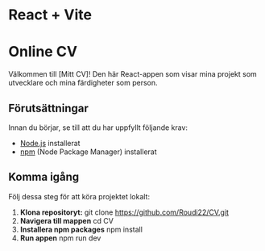# React + Vite

# Online CV

Välkommen till [Mitt CV]! Den här React-appen som visar mina projekt som utvecklare och mina färdigheter som person.

## Förutsättningar

Innan du börjar, se till att du har uppfyllt följande krav:
- [Node.js](https://nodejs.org/) installerat
- [npm](https://www.npmjs.com/) (Node Package Manager) installerat

## Komma igång

Följ dessa steg för att köra projektet lokalt:

1. **Klona repositoryt:**
   git clone https://github.com/Roudi22/CV.git
2. **Navigera till mappen**
    cd CV
3. **Installera npm packages**
    npm install
4. **Run appen**
    npm run dev


